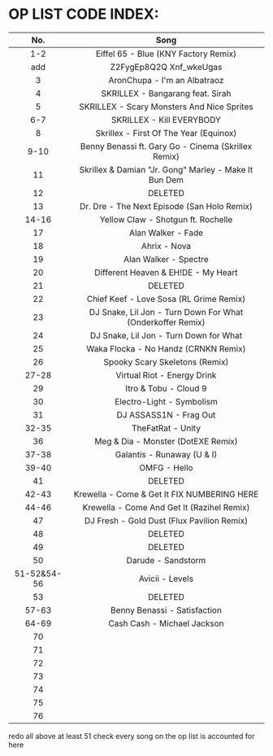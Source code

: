 OP LIST CODE INDEX:
============================
|No.|Song|
|:----------------------------------------:|:----------------------------------------:|
|1-2|Eiffel 65 - Blue (KNY Factory Remix)|
|add|Z2FygEp8Q2Q Xnf_wkeUgas|
|3|AronChupa - I'm an Albatraoz|
|4|SKRILLEX - Bangarang feat. Sirah|
|5|SKRILLEX - Scary Monsters And Nice Sprites|
|6-7|SKRILLEX - Kill EVERYBODY|
|8|Skrillex - First Of The Year (Equinox)|
|9-10|Benny Benassi ft. Gary Go - Cinema (Skrillex Remix)|
|11|Skrillex & Damian "Jr. Gong" Marley - Make It Bun Dem|
|12|DELETED|
|13|Dr. Dre - The Next Episode (San Holo Remix)|
|14-16|Yellow Claw - Shotgun ft. Rochelle|
|17|Alan Walker - Fade|
|18|Ahrix - Nova|
|19|Alan Walker - Spectre|
|20|Different Heaven & EH!DE - My Heart|
|21|DELETED|
|22|Chief Keef - Love Sosa (RL Grime Remix)|
|23|DJ Snake, Lil Jon - Turn Down For What (Onderkoffer Remix)|
|24|DJ Snake, Lil Jon - Turn Down for What |
|25|Waka Flocka - No Handz (CRNKN Remix)|
|26|Spooky Scary Skeletons (Remix)|
|27-28|Virtual Riot - Energy Drink|
|29|Itro & Tobu - Cloud 9|
|30|Electro-Light - Symbolism|
|31|DJ ASSASS1N - Frag Out|
|32-35|TheFatRat - Unity|
|36|Meg & Dia - Monster (DotEXE Remix)|
|37-38|Galantis - Runaway (U & I)|
|39-40|OMFG - Hello|
|41|DELETED|
|42-43|Krewella - Come & Get It               FIX NUMBERING HERE|
|44-46|Krewella - Come And Get It (Razihel Remix)|
|47|DJ Fresh - Gold Dust (Flux Pavilion Remix)|
|48|DELETED|
|49|DELETED|
|50|Darude - Sandstorm|
|51-52&54-56|Avicii - Levels|
|53|DELETED|
|57-63|Benny Benassi - Satisfaction|
|64-69|Cash Cash - Michael Jackson|
|70||
|71||
|72||
|73||
|74||
|75||
|76||
redo all above at least 51
check every song on the op list is accounted for here
